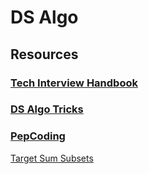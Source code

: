 # DS Algo

## Resources

### [Tech Interview Handbook](https://techinterviewhandbook.org/)

### [DS Algo Tricks](https://www.notion.so/sisyphus18/DS-Algo-Tricks-a1a91c20e4ef45b6aaa5dbf670d5e39d)

### [PepCoding](https://www.youtube.com/playlist?list=PL-Jc9J83PIiG8fE6rj9F5a6uyQ5WPdqKy)

[Target Sum Subsets](https://www.youtube.com/watch?v=tRpkluGqINc)
